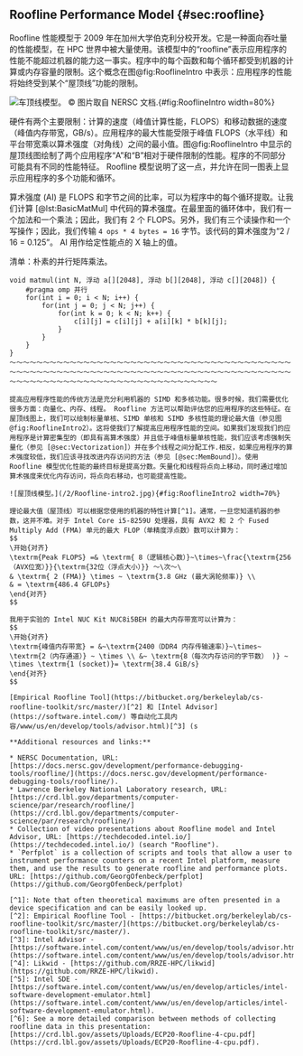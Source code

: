 ﻿---
typora-root-url: ..\..\img
---

## Roofline Performance Model {#sec:roofline}

Roofline 性能模型于 2009 年在加州大学伯克利分校开发。它是一种面向吞吐量的性能模型，在 HPC 世界中被大量使用。该模型中的“roofline”表示应用程序的性能不能超过机器的能力这一事实。程序中的每个函数和每个循环都受到机器的计算或内存容量的限制。这个概念在图@fig:RooflineIntro 中表示：应用程序的性能将始终受到某个“屋顶线”功能的限制。

![车顶线模型。 *© 图片取自 [NERSC 文档](https://docs.nersc.gov/development/performance-debugging-tools/roofline/#arithmetic-intensity-ai-and-achieved-performance-flops-for-application-characterization ).*](/2/Roofline-intro.png){#fig:RooflineIntro width=80%}

硬件有两个主要限制：计算的速度（峰值计算性能，FLOPS）和移动数据的速度（峰值内存带宽，GB/s）。应用程序的最大性能受限于峰值 FLOPS（水平线）和平台带宽乘以算术强度（对角线）之间的最小值。图@fig:RooflineIntro 中显示的屋顶线图绘制了两个应用程序“A”和“B”相对于硬件限制的性能。程序的不同部分可能具有不同的性能特征。 Roofline 模型说明了这一点，并允许在同一图表上显示应用程序的多个功能和循环。

算术强度 (AI) 是 FLOPS 和字节之间的比率，可以为程序中的每个循环提取。让我们计算 [@lst:BasicMatMul] 中代码的算术强度。在最里面的循环体中，我们有一个加法和一个乘法；因此，我们有 2 个 FLOPS。另外，我们有三个读操作和一个写操作；因此，我们传输 `4 ops * 4 bytes = 16` 字节。该代码的算术强度为“2 / 16 = 0.125”。 AI 用作给定性能点的 X 轴上的值。

清单：朴素的并行矩阵乘法。

~~~~ {#lst:BasicMatMul .cpp .numberLines}
void matmul(int N, 浮动 a[][2048], 浮动 b[][2048], 浮动 c[][2048]) {
    #pragma omp 并行
    for(int i = 0; i < N; i++) {
        for(int j = 0; j < N; j++) {
            for(int k = 0; k < N; k++) {
                c[i][j] = c[i][j] + a[i][k] * b[k][j];
            }
        }
    }
}
～～～～～～～～～～～～～～～～～～～～～～～～～～～～～～～～～～～～～～～～～～～～～～～～～～～～～～～～～～～～～～～～～～～～～～～～～～～～～～～～～～～～～～～～～～～～～～～～～～～～～～～～～～～～～～～～～～～

提高应用程序性能的传统方法是充分利用机器的 SIMD 和多核功能。很多时候，我们需要优化很多方面：向量化、内存、线程。 Roofline 方法可以帮助评估您的应用程序的这些特征。在屋顶线图上，我们可以绘制标量单核、SIMD 单核和 SIMD 多核性能的理论最大值（参见图 @fig:RooflineIntro2）。这将使我们了解提高应用程序性能的空间。如果我们发现我们的应用程序是计算密集型的（即具有高算术强度）并且低于峰值标量单核性能，我们应该考虑强制矢量化（参见 [@sec:Vectorization]）并在多个线程之间分配工作.相反，如果应用程序的算术强度较低，我们应该寻找改进内存访问的方法（参见 [@sec:MemBound]）。使用 Roofline 模型优化性能的最终目标是提高分数。矢量化和线程将点向上移动，同时通过增加算术强度来优化内存访问，将点向右移动，也可能提高性能。

![屋顶线模型。](/2/Roofline-intro2.jpg){#fig:RooflineIntro2 width=70%}

理论最大值（屋顶线）可以根据您使用的机器的特性计算[^1]。通常，一旦您知道机器的参数，这并不难。对于 Intel Core i5-8259U 处理器，具有 AVX2 和 2 个 Fused Multiply Add (FMA) 单元的最大 FLOP（单精度浮点数）数可以计算为：
$$
\开始{对齐}
\textrm{Peak FLOPS} =& \textrm{ 8（逻辑核心数）}~\times~\frac{\textrm{256（AVX位宽）}}{\textrm{32位（浮点大小）}} 〜\次〜\
& \textrm{ 2 (FMA)} \times ~ \textrm{3.8 GHz (最大涡轮频率)} \\
& = \textrm{486.4 GFLOPs}
\end{对齐}
$$

我用于实验的 Intel NUC Kit NUC8i5BEH 的最大内存带宽可以计算为：
$$
\开始{对齐}
\textrm{峰值内存带宽} = &~\textrm{2400（DDR4 内存传输速率）}~\times~ \textrm{2（内存通道）} ~ \times \\ &~ \textrm{8（每次内存访问的字节数） )} ~ \times \textrm{1 (socket)}= \textrm{38.4 GiB/s}
\end{对齐}
$$

[Empirical Roofline Tool](https://bitbucket.org/berkeleylab/cs-roofline-toolkit/src/master/)[^2] 和 [Intel Advisor](https://software.intel.com/) 等自动化工具内容/www/us/en/develop/tools/advisor.html)[^3] (s

**Additional resources and links:** 

* NERSC Documentation, URL: [https://docs.nersc.gov/development/performance-debugging-tools/roofline/](https://docs.nersc.gov/development/performance-debugging-tools/roofline/).
* Lawrence Berkeley National Laboratory research, URL: [https://crd.lbl.gov/departments/computer-science/par/research/roofline/](https://crd.lbl.gov/departments/computer-science/par/research/roofline/)
* Collection of video presentations about Roofline model and Intel Advisor, URL: [https://techdecoded.intel.io/](https://techdecoded.intel.io/) (search "Roofline").
* `Perfplot` is a collection of scripts and tools that allow a user to instrument performance counters on a recent Intel platform, measure them, and use the results to generate roofline and performance plots. URL: [https://github.com/GeorgOfenbeck/perfplot](https://github.com/GeorgOfenbeck/perfplot)

[^1]: Note that often theoretical maximums are often presented in a device specification and can be easily looked up.
[^2]: Empirical Roofline Tool - [https://bitbucket.org/berkeleylab/cs-roofline-toolkit/src/master/](https://bitbucket.org/berkeleylab/cs-roofline-toolkit/src/master/).
[^3]: Intel Advisor - [https://software.intel.com/content/www/us/en/develop/tools/advisor.html](https://software.intel.com/content/www/us/en/develop/tools/advisor.html).
[^4]: Likwid - [https://github.com/RRZE-HPC/likwid](https://github.com/RRZE-HPC/likwid).
[^5]: Intel SDE - [https://software.intel.com/content/www/us/en/develop/articles/intel-software-development-emulator.html](https://software.intel.com/content/www/us/en/develop/articles/intel-software-development-emulator.html).
[^6]: See a more detailed comparison between methods of collecting roofline data in this presentation: [https://crd.lbl.gov/assets/Uploads/ECP20-Roofline-4-cpu.pdf](https://crd.lbl.gov/assets/Uploads/ECP20-Roofline-4-cpu.pdf).
